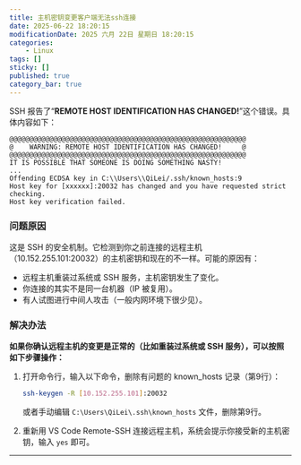 ```yaml
---
title: 主机密钥变更客户端无法ssh连接
date: 2025-06-22 18:20:15
modificationDate: 2025 六月 22日 星期日 18:20:15
categories: 
	- Linux
tags: []
sticky: []
published: true
category_bar: true
---
```


 SSH 报告了“**REMOTE HOST IDENTIFICATION HAS CHANGED!**”这个错误。具体内容如下：

```
@@@@@@@@@@@@@@@@@@@@@@@@@@@@@@@@@@@@@@@@@@@@@@@@@@@@@@@@@@@
@    WARNING: REMOTE HOST IDENTIFICATION HAS CHANGED!     @
@@@@@@@@@@@@@@@@@@@@@@@@@@@@@@@@@@@@@@@@@@@@@@@@@@@@@@@@@@@
IT IS POSSIBLE THAT SOMEONE IS DOING SOMETHING NASTY!
...
Offending ECDSA key in C:\\Users\\QiLei/.ssh/known_hosts:9
Host key for [xxxxxx]:20032 has changed and you have requested strict checking.
Host key verification failed.
```

### 问题原因

这是 SSH 的安全机制。它检测到你之前连接的远程主机（10.152.255.101:20032）的主机密钥和现在的不一样。可能的原因有：

- 远程主机重装过系统或 SSH 服务，主机密钥发生了变化。
- 你连接的其实不是同一台机器（IP 被复用）。
- 有人试图进行中间人攻击（一般内网环境下很少见）。

### 解决办法

**如果你确认远程主机的变更是正常的（比如重装过系统或 SSH 服务），可以按照如下步骤操作：**

1. 打开命令行，输入以下命令，删除有问题的 known_hosts 记录（第9行）：

   ```bash
   ssh-keygen -R [10.152.255.101]:20032
   ```

   或者手动编辑 `C:\Users\QiLei\.ssh\known_hosts` 文件，删除第9行。

2. 重新用 VS Code Remote-SSH 连接远程主机，系统会提示你接受新的主机密钥，输入 `yes` 即可。

---
